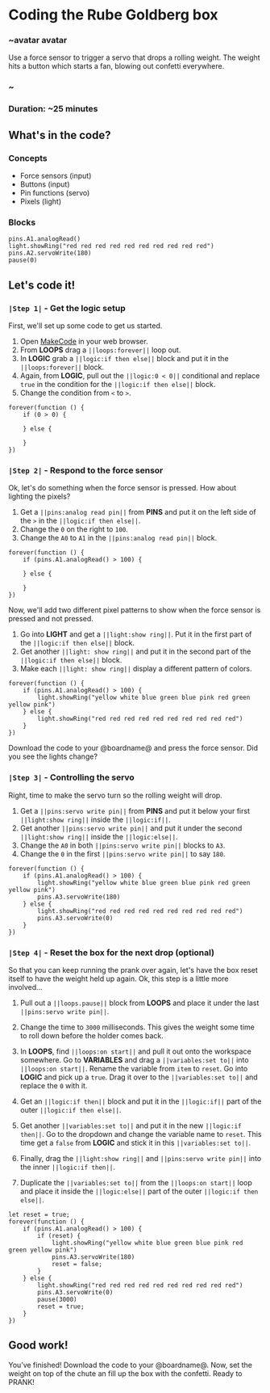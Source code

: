 # Coding the Rube Goldberg box

### ~avatar avatar

Use a force sensor to trigger a servo that drops a rolling weight. The weight hits a button which starts a fan, blowing out confetti everywhere.

### ~

### Duration: ~25 minutes

## What's in the code?

### Concepts

* Force sensors (input)
* Buttons (input)
* Pin functions (servo)
* Pixels (light)

### Blocks

```cards
pins.A1.analogRead()
light.showRing("red red red red red red red red red red")
pins.A2.servoWrite(180)
pause(0)
```

## Let's code it!

### `|Step 1|` - Get the logic setup

First, we'll set up some code to get us started.

1. Open [MakeCode](@homeurl@) in your web browser.
2. From **LOOPS** drag a `||loops:forever||` loop out.
3. In **LOGIC** grab a `||logic:if then else||` block and put it in the `||loops:forever||` block.
4. Again, from **LOGIC**, pull out the `||logic:0 < 0||` conditional and replace `true` in the condition for the `||logic:if then else||` block.
5. Change the condition from `<` to `>`.

```blocks
forever(function () {
    if (0 > 0) {

    } else {

    }
})
```

### `|Step 2|` - Respond to the force sensor

Ok, let's do something when the force sensor is pressed. How about lighting the pixels?

1. Get a `||pins:analog read pin||` from **PINS** and put it on the left side of the `>` in the `||logic:if then else||`. 
2. Change the `0` on the right to `100`.
3. Change the `A0` to `A1` in the `||pins:analog read pin||` block.

```blocks
forever(function () {
    if (pins.A1.analogRead() > 100) {

    } else {

    }
})
```

Now, we'll add two different pixel patterns to show when the force sensor is pressed and not pressed.

1. Go into **LIGHT** and get a `||light:show ring||`. Put it in the first part of the `||logic:if then else||` block.
2. Get another `||light: show ring||` and put it in the second part of the `||logic:if then else||` block.
3. Make each `||light: show ring||` display a different pattern of colors.

```blocks
forever(function () {
    if (pins.A1.analogRead() > 100) {
        light.showRing("yellow white blue green blue pink red green yellow pink")
    } else {
        light.showRing("red red red red red red red red red red")   
    }
})
```

Download the code to your @boardname@ and press the force sensor. Did you see the lights change?

### `|Step 3|` - Controlling the servo

Right, time to make the servo turn so the rolling weight will drop.

1. Get a `||pins:servo write pin||` from **PINS** and put it below your first `||light:show ring||` inside the `||logic:if||`.
2. Get another `||pins:servo write pin||` and put it under the second `||light:show ring||` inside the `||logic:else||`.
3. Change the `A0` in both `||pins:servo write pin||` blocks to `A3`.
4. Change the `0` in the first `||pins:servo write pin||` to say `180`.

```blocks
forever(function () {
    if (pins.A1.analogRead() > 100) {
        light.showRing("yellow white blue green blue pink red green yellow pink")
        pins.A3.servoWrite(180)
    } else {
        light.showRing("red red red red red red red red red red")
        pins.A3.servoWrite(0)   
    }
})
```

### `|Step 4|` - Reset the box for the next drop (optional)

So that you can keep running the prank over again, let's have the box reset itself to have the weight held up again. Ok, this step is a little more involved...

1. Pull out a `||loops.pause||` block from **LOOPS** and place it under the last `||pins:servo write pin||`.
2. Change the time to `3000` milliseconds. This gives the weight some time to roll down before the holder comes back.

3. In **LOOPS**, find `||loops:on start||` and pull it out onto the workspace somewhere. Go to **VARIABLES** and drag a `||variables:set to||` into `||loops:on start||`. Rename the variable from `item` to `reset`. Go into **LOGIC** and pick up a `true`. Drag it over to the `||variables:set to||` and replace the `0` with it.

4. Get an `||logic:if then||` block and put it in the `||logic:if||` part of the outer `||logic:if then else||`.
5. Get another `||variables:set to||` and put it in the new `||logic:if then||`. Go to the dropdown and change the variable name to `reset`. This time get a `false` from **LOGIC** and stick it in this `||variables:set to||`.
6. Finally, drag the `||light:show ring||` and `||pins:servo write pin||` into the inner `||logic:if then||`.
7. Duplicate the `||variables:set to||` from the `||loops:on start||` loop and place it inside the `||logic:else||` part of the outer `||logic:if then else||`.

```blocks
let reset = true;
forever(function () {
    if (pins.A1.analogRead() > 100) {
        if (reset) {
            light.showRing("yellow white blue green blue pink red green yellow pink")
            pins.A3.servoWrite(180)
            reset = false;
        }
    } else {
        light.showRing("red red red red red red red red red red")
        pins.A3.servoWrite(0)   
        pause(3000)
        reset = true;
    }
})
```

## Good work!

You’ve finished! Download the code to your @boardname@. Now, set the weight on top of the chute an fill up the box with the confetti. Ready to PRANK!